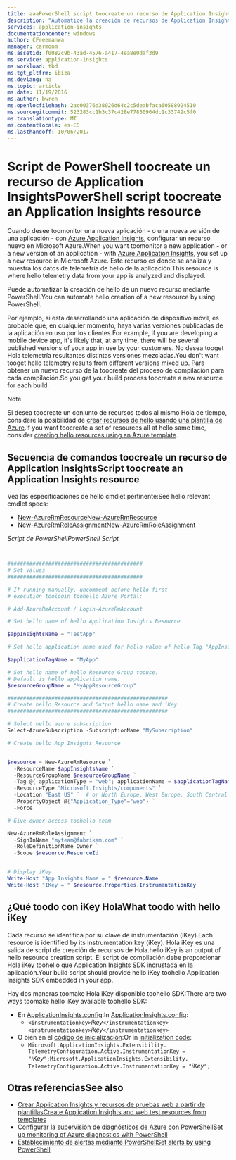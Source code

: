 ```yaml
---
title: aaaPowerShell script toocreate un recurso de Application Insights | Documentos de Microsoft
description: "Automatice la creación de recursos de Application Insights."
services: application-insights
documentationcenter: windows
author: CFreemanwa
manager: carmonm
ms.assetid: f0082c9b-43ad-4576-a417-4ea8e0daf3d9
ms.service: application-insights
ms.workload: tbd
ms.tgt_pltfrm: ibiza
ms.devlang: na
ms.topic: article
ms.date: 11/19/2016
ms.author: bwren
ms.openlocfilehash: 2ac00376d38026d64c2c5deabfaca60588924510
ms.sourcegitcommit: 523283cc1b3c37c428e77850964dc1c33742c5f0
ms.translationtype: MT
ms.contentlocale: es-ES
ms.lasthandoff: 10/06/2017
---
```

# <a name="powershell-script-toocreate-an-application-insights-resource"></a><span data-ttu-id="25b48-103">Script de PowerShell toocreate un recurso de Application Insights</span><span class="sxs-lookup"><span data-stu-id="25b48-103">PowerShell script toocreate an Application Insights resource</span></span>


<span data-ttu-id="25b48-104">Cuando desee toomonitor una nueva aplicación - o una nueva versión de una aplicación - con [Azure Application Insights](https://azure.microsoft.com/services/application-insights/), configurar un recurso nuevo en Microsoft Azure.</span><span class="sxs-lookup"><span data-stu-id="25b48-104">When you want toomonitor a new application - or a new version of an application - with [Azure Application Insights](https://azure.microsoft.com/services/application-insights/), you set up a new resource in Microsoft Azure.</span></span> <span data-ttu-id="25b48-105">Este recurso es donde se analiza y muestra los datos de telemetría de hello de la aplicación.</span><span class="sxs-lookup"><span data-stu-id="25b48-105">This resource is where hello telemetry data from your app is analyzed and displayed.</span></span> 

<span data-ttu-id="25b48-106">Puede automatizar la creación de hello de un nuevo recurso mediante PowerShell.</span><span class="sxs-lookup"><span data-stu-id="25b48-106">You can automate hello creation of a new resource by using PowerShell.</span></span>

<span data-ttu-id="25b48-107">Por ejemplo, si está desarrollando una aplicación de dispositivo móvil, es probable que, en cualquier momento, haya varias versiones publicadas de la aplicación en uso por los clientes.</span><span class="sxs-lookup"><span data-stu-id="25b48-107">For example, if you are developing a mobile device app, it's likely that, at any time, there will be several published versions of your app in use by your customers.</span></span> <span data-ttu-id="25b48-108">No desea tooget Hola telemetría resultantes distintas versiones mezcladas.</span><span class="sxs-lookup"><span data-stu-id="25b48-108">You don't want tooget hello telemetry results from different versions mixed up.</span></span> <span data-ttu-id="25b48-109">Para obtener un nuevo recurso de la toocreate del proceso de compilación para cada compilación.</span><span class="sxs-lookup"><span data-stu-id="25b48-109">So you get your build process toocreate a new resource for each build.</span></span>

> [!NOTE]
> <span data-ttu-id="25b48-110">Si desea toocreate un conjunto de recursos todos al mismo Hola de tiempo, considere la posibilidad de [crear recursos de hello usando una plantilla de Azure](app-insights-powershell.md).</span><span class="sxs-lookup"><span data-stu-id="25b48-110">If you want toocreate a set of resources all at hello same time, consider [creating hello resources using an Azure template](app-insights-powershell.md).</span></span>
> 
> 

## <a name="script-toocreate-an-application-insights-resource"></a><span data-ttu-id="25b48-111">Secuencia de comandos toocreate un recurso de Application Insights</span><span class="sxs-lookup"><span data-stu-id="25b48-111">Script toocreate an Application Insights resource</span></span>
<span data-ttu-id="25b48-112">Vea las especificaciones de hello cmdlet pertinente:</span><span class="sxs-lookup"><span data-stu-id="25b48-112">See hello relevant cmdlet specs:</span></span>

* [<span data-ttu-id="25b48-113">New-AzureRmResource</span><span class="sxs-lookup"><span data-stu-id="25b48-113">New-AzureRmResource</span></span>](https://msdn.microsoft.com/library/mt652510.aspx)
* [<span data-ttu-id="25b48-114">New-AzureRmRoleAssignment</span><span class="sxs-lookup"><span data-stu-id="25b48-114">New-AzureRmRoleAssignment</span></span>](https://msdn.microsoft.com/library/mt678995.aspx)

<span data-ttu-id="25b48-115">*Script de PowerShell*</span><span class="sxs-lookup"><span data-stu-id="25b48-115">*PowerShell Script*</span></span>  

```PowerShell


###########################################
# Set Values
###########################################

# If running manually, uncomment before hello first 
# execution toologin toohello Azure Portal:

# Add-AzureRmAccount / Login-AzureRmAccount

# Set hello name of hello Application Insights Resource

$appInsightsName = "TestApp"

# Set hello application name used for hello value of hello Tag "AppInsightsApp" 

$applicationTagName = "MyApp"

# Set hello name of hello Resource Group toouse.  
# Default is hello application name.
$resourceGroupName = "MyAppResourceGroup"

###################################################
# Create hello Resource and Output hello name and iKey
###################################################

# Select hello azure subscription
Select-AzureSubscription -SubscriptionName "MySubscription"

# Create hello App Insights Resource


$resource = New-AzureRmResource `
  -ResourceName $appInsightsName `
  -ResourceGroupName $resourceGroupName `
  -Tag @{ applicationType = "web"; applicationName = $applicationTagName} `
  -ResourceType "Microsoft.Insights/components" `
  -Location "East US" `  # or North Europe, West Europe, South Central US
  -PropertyObject @{"Application_Type"="web"} `
  -Force

# Give owner access toohello team

New-AzureRmRoleAssignment `
  -SignInName "myteam@fabrikam.com" `
  -RoleDefinitionName Owner `
  -Scope $resource.ResourceId 


# Display iKey
Write-Host "App Insights Name = " $resource.Name
Write-Host "IKey = " $resource.Properties.InstrumentationKey

```

## <a name="what-toodo-with-hello-ikey"></a><span data-ttu-id="25b48-116">¿Qué toodo con iKey Hola</span><span class="sxs-lookup"><span data-stu-id="25b48-116">What toodo with hello iKey</span></span>
<span data-ttu-id="25b48-117">Cada recurso se identifica por su clave de instrumentación (iKey).</span><span class="sxs-lookup"><span data-stu-id="25b48-117">Each resource is identified by its instrumentation key (iKey).</span></span> <span data-ttu-id="25b48-118">Hola iKey es una salida de script de creación de recursos de Hola.</span><span class="sxs-lookup"><span data-stu-id="25b48-118">hello iKey is an output of hello resource creation script.</span></span> <span data-ttu-id="25b48-119">El script de compilación debe proporcionar Hola iKey toohello que Application Insights SDK incrustada en la aplicación.</span><span class="sxs-lookup"><span data-stu-id="25b48-119">Your build script should provide hello iKey toohello Application Insights SDK embedded in your app.</span></span>

<span data-ttu-id="25b48-120">Hay dos maneras toomake Hola iKey disponible toohello SDK:</span><span class="sxs-lookup"><span data-stu-id="25b48-120">There are two ways toomake hello iKey available toohello SDK:</span></span>

* <span data-ttu-id="25b48-121">En [ApplicationInsights.config](app-insights-configuration-with-applicationinsights-config.md):</span><span class="sxs-lookup"><span data-stu-id="25b48-121">In [ApplicationInsights.config](app-insights-configuration-with-applicationinsights-config.md):</span></span> 
  * <span data-ttu-id="25b48-122">`<instrumentationkey>`*ikey*`</instrumentationkey>`</span><span class="sxs-lookup"><span data-stu-id="25b48-122">`<instrumentationkey>`*ikey*`</instrumentationkey>`</span></span>
* <span data-ttu-id="25b48-123">O bien en el [código de inicialización](app-insights-api-custom-events-metrics.md):</span><span class="sxs-lookup"><span data-stu-id="25b48-123">Or in [initialization code](app-insights-api-custom-events-metrics.md):</span></span> 
  * <span data-ttu-id="25b48-124">`Microsoft.ApplicationInsights.Extensibility.
    TelemetryConfiguration.Active.InstrumentationKey = "`*iKey*`";`</span><span class="sxs-lookup"><span data-stu-id="25b48-124">`Microsoft.ApplicationInsights.Extensibility.
TelemetryConfiguration.Active.InstrumentationKey = "`*iKey*`";`</span></span>

## <a name="see-also"></a><span data-ttu-id="25b48-125">Otras referencias</span><span class="sxs-lookup"><span data-stu-id="25b48-125">See also</span></span>
* [<span data-ttu-id="25b48-126">Crear Application Insights y recursos de pruebas web a partir de plantillas</span><span class="sxs-lookup"><span data-stu-id="25b48-126">Create Application Insights and web test resources from templates</span></span>](app-insights-powershell.md)
* [<span data-ttu-id="25b48-127">Configurar la supervisión de diagnósticos de Azure con PowerShell</span><span class="sxs-lookup"><span data-stu-id="25b48-127">Set up monitoring of Azure diagnostics with PowerShell</span></span>](app-insights-powershell-azure-diagnostics.md) 
* [<span data-ttu-id="25b48-128">Establecimiento de alertas mediante PowerShell</span><span class="sxs-lookup"><span data-stu-id="25b48-128">Set alerts by using PowerShell</span></span>](app-insights-powershell-alerts.md)

